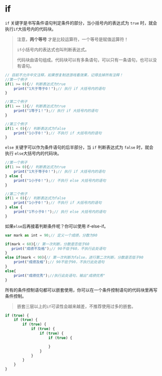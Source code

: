 # if

`if` 关键字是书写条件语句判定条件的部分，当小括号内的表达式为 `true` 时，就会执行`if`大括号内的代码块。

> 注意，**两个等号** 才是比较运算符，一个等号是赋值运算符！
>
> `if`小括号内的表达式也叫判断表达式。
>
> 代码块由语句组成。代码块可以有多条语句，可以只有一条语句，也可以没有语句。

```javascript
// 目前不允许中文注释，如果想复制进游戏看效果，记得去掉所有注释！
//第一个例子
if(1 >= 0){// 判断表达式为true
    print("1大于等于0！");// 执行 if 大括号内的语句
}

//第二个例子
if(1 == 1){// 判断表达式为true
    print("1等于1！");// 执行 if 大括号内的语句
}

//第三个例子
if(1 < 0){// 判断表达式为false
    print("1小于0！");// 不执行 if 大括号内的语句
}
```

`else` 关键字可以作为条件语句的后半部分，当 `if` 判断表达式为 `false` 时，就会执行 `else`大括号内的代码块。

```javascript
//第一个例子
if(1 >= 0){// 判断表达式为true
    print("1大于等于0！");// 执行 if 大括号内的语句
} else {
    print("1小于0！");// 不执行 else 大括号内的语句
}

//第二个例子
if(1 < 0){// 判断表达式为false
    print("1小于0！");// 不执行 if 大括号内的语句
} else {
    print("1不小于0！");// 执行 else 大括号内的语句
}
```

如果`else`后再接着判断条件呢？你可以使用 if-else-if。

```javascript
var mark as int = 90;// 定义一个成绩，分数为90

if(mark < 60){// 第一次判断，分数是否低于60
   print("成绩不及格");// 90不低于60，不执行此处语句
}
else if(mark < 90){// 第一次判断为false，进行第二次判断，分数是否低于90
    print("成绩及格");// 90不低于90，不执行此处语句
}
else{
    print("成绩优秀");//执行此处语句，输出"成绩优秀"
}
```

所有的条件控制语句都可以嵌套使用，你可以在一个条件控制语句的代码块里再写条件控制。

> 嵌套三层以上的`if`可读性会越来越差，不推荐使用过多的嵌套。

```javascript
if (true) {
    if (true) {
        if (true) {
            if (true) {
                if (true) {
                    if (true) {

                    }
                }
            }
        }
    }
}
```

